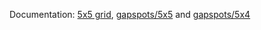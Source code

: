 Documentation:
[5x5 grid](https://en.wikiversity.org/wiki/Studies_of_Euler_diagrams/5x5_grid),
[gapspots/5x5](https://en.wikiversity.org/wiki/Studies_of_Euler_diagrams/gapspots/5x5)
and
[gapspots/5x4](https://en.wikiversity.org/wiki/Studies_of_Euler_diagrams/gapspots/5x4)
